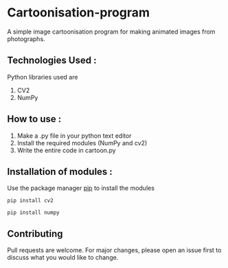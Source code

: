 # Cartoonisation-program
A simple image cartoonisation program for making animated images from photographs.

## Technologies Used :
Python libraries used are
1. CV2
2. NumPy

## How to use :
1. Make a .py file in your python text editor
2. Install the required modules (NumPy and cv2)
3. Write the entire code in cartoon.py

## Installation of modules :
Use the package manager [pip](https://pip.pypa.io/en/stable/) to install the modules
```
pip install cv2
```

```
pip install numpy
```

## Contributing
Pull requests are welcome. For major changes, please open an issue first to discuss what you would like to change.
